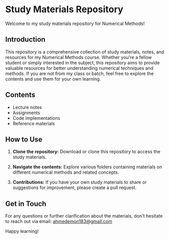 # Study Materials Repository

Welcome to my study materials repository for Numerical Methods!

## Introduction

This repository is a comprehensive collection of study materials, notes, and resources for my Numerical Methods course. Whether you're a fellow student or simply interested in the subject, this repository aims to provide valuable resources for better understanding numerical techniques and methods. If you are not from my class or batch, feel free to explore the contents and use them for your own learning.

## Contents

- Lecture notes
- Assignments
- Code implementations
- Reference materials

## How to Use

1. **Clone the repository:** Download or clone this repository to access the study materials.

2. **Navigate the contents:** Explore various folders containing materials on different numerical methods and related concepts.

3. **Contributions:** If you have your own study materials to share or suggestions for improvement, please create a pull request.

## Get in Touch

For any questions or further clarification about the materials, don't hesitate to reach out via email: ahmedemon183@gmail.com

Happy learning!


